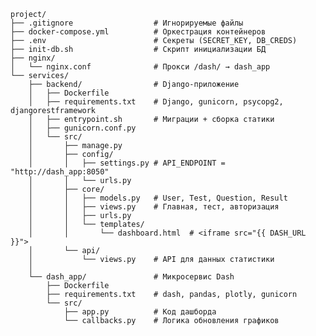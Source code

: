     project/
    ├── .gitignore                  # Игнорируемые файлы
    ├── docker-compose.yml          # Оркестрация контейнеров
    ├── .env                        # Секреты (SECRET_KEY, DB_CREDS)
    ├── init-db.sh                  # Скрипт инициализации БД
    ├── nginx/
    │   └── nginx.conf              # Прокси /dash/ → dash_app
    └── services/
        ├── backend/                # Django-приложение
        │   ├── Dockerfile
        │   ├── requirements.txt    # Django, gunicorn, psycopg2, djangorestframework
        │   ├── entrypoint.sh       # Миграции + сборка статики 
        │   ├── gunicorn.conf.py
        │   └── src/
        │       ├── manage.py
        │       ├── config/
        │       │   ├── settings.py # API_ENDPOINT = "http://dash_app:8050"
        │       │   └── urls.py
        │       ├── core/
        │       │   ├── models.py   # User, Test, Question, Result
        │       │   ├── views.py    # Главная, тест, авторизация
        │       │   ├── urls.py
        │       │   └── templates/
        │       │       └── dashboard.html  # <iframe src="{{ DASH_URL }}">
        │       └── api/
        │           └── views.py    # API для данных статистики
        │
        └── dash_app/               # Микросервис Dash
            ├── Dockerfile
            ├── requirements.txt    # dash, pandas, plotly, gunicorn
            └── src/
                ├── app.py          # Код дашборда
                └── callbacks.py    # Логика обновления графиков
